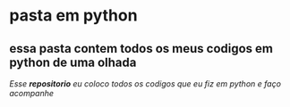
# pasta em python 

## essa pasta contem todos os meus codigos em python de uma olhada

_Esse **repositorio** eu coloco todos os codigos que eu fiz em python e faço acompanhe_